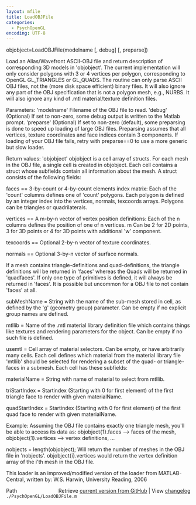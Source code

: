 ```yaml
---
layout: mfile
title: LoadOBJFile
categories:
  - PsychOpenGL
encoding: UTF-8
---
```


objobject=LoadOBJFile(modelname [, debug] [, preparse])

Load an Alias/Wavefront ASCII-OBJ file and return description of corresponding 3D
models in 'objobject'. The current implementation will only consider polygons
with 3 or 4 vertices per polygon, corresponding to OpenGL GL\_TRIANGLES or GL\_QUADS.
The routine can only parse ASCII OBJ files, not the (more disk space efficient)
binary files. It will also ignore any part of the OBJ specification that is not a
polygon mesh, e.g., NURBS. It will also ignore any kind of .mtl material/texture
definition files.

Parameters:
'modelname' Filename of the OBJ file to read.
'debug' (Optional) If set to non-zero, some debug output is written to the Matlab prompt.
'preparse' (Optional) If set to non-zero (default), some preparsing is
done to speed up loading of large OBJ files. Preparsing assumes that all
vertices, texture coordinates and face indices contain 3 components. If
loading of your OBJ file fails, retry with preparse==0 to use a more
generic but slow loader.

Return values:
'objobject' objobject is a cell array of structs. For each mesh in the
OBJ file, a single cell is created in objobject. Each cell contains a
struct whose subfields contain all information about the mesh. A struct
consists of the following fields:

faces == 3-by-count or 4-by-count elements index matrix: Each of the 'count' columns
defines one of 'count' polygons. Each polygon is defined by an integer index into
the vertices, normals, texcoords arrays. Polygons can be triangles or quadrilaterals.

vertices == A m-by-n vector of vertex position definitions: Each of the n columns
defines the position of one of n vertices. m Can be 2 for 2D points, 3 for 3D points
or 4 for 3D points with additional 'w' component.

texcoords == Optional 2-by-n vector of texture coordinates.

normals == Optional 3-by-n vector of surface normals.

If a mesh contains triangle-definitions and quad-definitions, the triangle
definitions will be returned in 'faces' whereas the Quads will be returned in
'quadfaces'. If only one type of primitives is defined, it will always be returned
in 'faces'. It is possible but uncommon for a OBJ file to not contain 'faces' at all.

subMeshName = String with the name of the sub-mesh stored in cell, as
defined by the 'g' (geometry group) parameter. Can be empty if no
explicit group names are defined.

mtllib = Name of the .mtl material library definition file which contains
things like textures and rendering parameters for the object. Can be
empty if no such file is defined.

usemtl = Cell array of material selectors. Can be empty, or have
arbitrarily many cells. Each cell defines which material from the
material library file 'mtllib' should be selected for rendering a subset
of the quad- or triangle-faces in a submesh. Each cell has these
subfields:

   materialName   = String with name of material to select from mtllib.

   triStartIndex  = Startindex (Starting with 0 for first element) of the
                    first triangle face to render with given materialName.

   quadStartIndex = Startindex (Starting with 0 for first element) of the
                    first quad face to render with given materialName.


Example: Assuming the OBJ file contains exactly one triangle mesh, you'll
be able to access its data as: objobject{1}.faces --> faces of the mesh,
objobject{1}.vertices --> vertex definitions, ...

nobjects = length(objobject); Will return the number of meshes in the OBJ
file in 'nobjects'. objobject{i}.vertices would return the vertex
definition array of the i'th mesh in the OBJ file.


This loader is an improved/modified version of the loader from MATLAB-Central, written by:
W.S. Harwin, University Reading, 2006


<div class="code_header" style="text-align:right;">
  <span style="float:left;">Path&nbsp;&nbsp;</span> <span class="counter">Retrieve <a href=
  "https://raw.github.com/Psychtoolbox-3/Psychtoolbox-3/beta/./PsychOpenGL/LoadOBJFile.m">current version from GitHub</a> | View <a href=
  "https://github.com/Psychtoolbox-3/Psychtoolbox-3/commits/beta/./PsychOpenGL/LoadOBJFile.m">changelog</a></span>
</div>
<div class="code">
  <code>./PsychOpenGL/LoadOBJFile.m</code>
</div>
